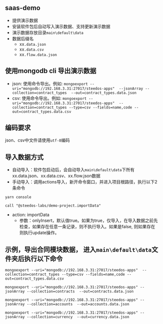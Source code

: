 <!--
 * @Author: sunhaolin@hotoa.com
 * @Date: 2022-12-01 19:13:07
 * @LastEditors: sunhaolin@hotoa.com
 * @LastEditTime: 2022-12-01 19:13:46
 * @Description: 
-->
## saas-demo
- 提供演示数据
- 安装软件包后自动写入演示数据、支持更新演示数据
- 演示数据存放目录`main\default\data`
- 数据后缀名
  - xx`.data.json`
  - xx`.data.csv`
  - xx`.flow.data.json`

## 使用mongodb cli 导出演示数据
- json: 使用命令导出。例如: `mongoexport --uri="mongodb://192.168.3.31:27017/steedos-apps"  --jsonArray --collection=contract_types  --out=contract_types.data.json`
- csv: 使用命令导出。例如: `mongoexport --uri="mongodb://192.168.3.31:27017/steedos-apps"  --collection=contract_types --type=csv --fields=name,code --out=contract_types.data.csv`

## 编码要求
json、csv中文件请使用`utf-8`编码

## 导入数据方式
- 自动导入：软件包启动后，会自动导入`main\default\data`下所有xx.data.json、xx.data.csv、xx.flow.json数据
- 手动导入：调用actions导入，新开命令窗口，并进入项目根路径，执行以下2条命令
```
yarn console
```
```
call "@steedos-labs/demo-project.importData"
```
- action: importData
  - 参数：onlyInsert，默认值true。如果为true，仅导入，在导入数据之前先检查，如果存在任意一条记录，则不执行导入。如果是false, 则如果存在则执行update操作。

## 示例，导出合同模块数据， 进入`main\default\data`文件夹后执行以下命令
```
mongoexport --uri="mongodb://192.168.3.31:27017/steedos-apps"  --collection=contract_types --type=csv --fields=name,code --out=contract_types.data.csv

mongoexport --uri="mongodb://192.168.3.31:27017/steedos-apps" --jsonArray --collection=contracts  --out=contracts.data.json

mongoexport --uri="mongodb://192.168.3.31:27017/steedos-apps" --jsonArray --collection=accounts  --out=accounts.data.json

mongoexport --uri="mongodb://192.168.3.31:27017/steedos-apps" --jsonArray --collection=currency  --out=currency.data.json
```
